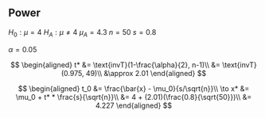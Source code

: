 ## Power

$H_0: \mu = 4$
$H_A: \mu \ne 4$
$\mu_A = 4.3$
$n = 50$
$s = 0.8$

$\alpha = 0.05$

$$
\begin{aligned}
t* &= \text{invT}(1-\frac{\alpha}{2}, n-1)\\
&= \text{invT}(0.975, 49)\\
&\approx 2.01
\end{aligned}
$$

$$
\begin{aligned}
t_0 &= \frac{\bar{x} - \mu_0}{s/\sqrt{n}}\\
\to x* &= \mu_0 + t* * \frac{s}{\sqrt{n}}\\
&= 4 + (2.01)(\frac{0.8}{\sqrt{50}})\\
&= 4.227
\end{aligned}
$$